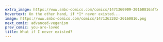 ```yaml
---
extra_image: https://www.smbc-comics.com/comics/1471360909-20160816after.png
hovertext: On the other hand, if *I* never existed...
image: https://www.smbc-comics.com/comics/1471362202-20160816.png
next_comic: advanced-veganism
prev_comic: you-are-loved
title: What if I never existed?
---
```



